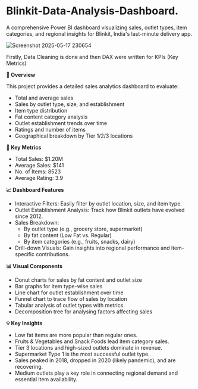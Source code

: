 # Blinkit-Data-Analysis-Dashboard.
A comprehensive Power BI dashboard visualizing sales, outlet types, item categories, and regional insights for Blinkit, India's last-minute delivery app.

![Screenshot 2025-05-17 230654](https://github.com/user-attachments/assets/489ede2c-c84c-419c-90f0-a330803ee105)

Firstly, Data Cleaning is done and then DAX were written for KPIs (Key Metrics)

**🧾 Overview**

This project provides a detailed sales analytics dashboard to evaluate:
- Total and average sales
- Sales by outlet type, size, and establishment
- Item type distribution
- Fat content category analysis
- Outlet establishment trends over time
- Ratings and number of items
- Geographical breakdown by Tier 1/2/3 locations

**📌 Key Metrics**
- Total Sales: $1.20M
- Average Sales: $141
- No. of Items: 8523
- Average Rating: 3.9

**📈 Dashboard Features**
- Interactive Filters: Easily filter by outlet location, size, and item type.
- Outlet Establishment Analysis: Track how Blinkit outlets have evolved since 2012.
- Sales Breakdown:
  - By outlet type (e.g., grocery store, supermarket)
  - By fat content (Low Fat vs. Regular)
  - By item categories (e.g., fruits, snacks, dairy)
- Drill-down Visuals: Gain insights into regional performance and item-specific contributions.

**📊 Visual Components**
- Donut charts for sales by fat content and outlet size
- Bar graphs for item type-wise sales
- Line chart for outlet establishment over time
- Funnel chart to trace flow of sales by location
- Tabular analysis of outlet types with metrics
- Decomposition tree for analysing factors affecting sales

**💡 Key Insights**
- Low fat items are more popular than regular ones.
- Fruits & Vegetables and Snack Foods lead item category sales.
- Tier 3 locations and high-sized outlets dominate in revenue.
- Supermarket Type 1 is the most successful outlet type.
- Sales peaked in 2018, dropped in 2020 (likely pandemic), and are recovering.
- Medium outlets play a key role in connecting regional demand and essential item availability.

